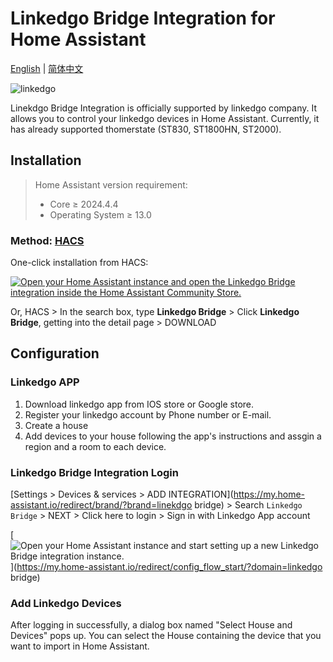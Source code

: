 
# Linkedgo Bridge Integration for Home Assistant

[English](./README.md) | [简体中文](./README_zh.md)

<p align="left">
  <img src="https://omo-oss-image.thefastimg.com/portal-saas/pg2024022210453839417/cms/image/314152a9-c7a1-4082-8a0e-d7e5c7f81df9.png_186xaf.png" alt="linkedgo" title="linkedgo" la="la">
</p>

Linekdgo Bridge Integration is officially supported by linkedgo company. It allows you to control your linkedgo devices in Home Assistant. Currently, it has already supported thomerstate (ST830, ST1800HN, ST2000).

## Installation

> Home Assistant version requirement:
>
> - Core $\geq$ 2024.4.4
> - Operating System $\geq$ 13.0


### Method: [HACS](https://hacs.xyz/)

One-click installation from HACS:

[![Open your Home Assistant instance and open the Linkedgo Bridge integration inside the Home Assistant Community Store.](https://my.home-assistant.io/badges/hacs_repository.svg)](https://my.home-assistant.io/redirect/hacs_repository/?owner=Linkedgo&repository=linkedgo_bridge&category=integration)

Or, HACS > In the search box, type **Linkedgo Bridge** > Click **Linkedgo Bridge**, getting into the detail page > DOWNLOAD

## Configuration

### Linkedgo APP
1. Download linkedgo app from IOS store or Google store.
2. Register your linkedgo account by Phone number or E-mail.
3. Create a house
4. Add devices to your house following the app's instructions and assgin a region and a room to each device.

### Linkedgo Bridge Integration Login
[Settings > Devices & services > ADD INTEGRATION](https://my.home-assistant.io/redirect/brand/?brand=linekdgo bridge) > Search `Linkedgo Bridge` > NEXT > Click here to login > Sign in with Linkedgo App account

[![Open your Home Assistant instance and start setting up a new Linkedgo Bridge integration instance.](https://my.home-assistant.io/badges/config_flow_start.svg)](https://my.home-assistant.io/redirect/config_flow_start/?domain=linkedgo bridge)

### Add Linkedgo Devices
After logging in successfully, a dialog box named "Select House and Devices" pops up. You can select the House containing the device that you want to import in Home Assistant.
